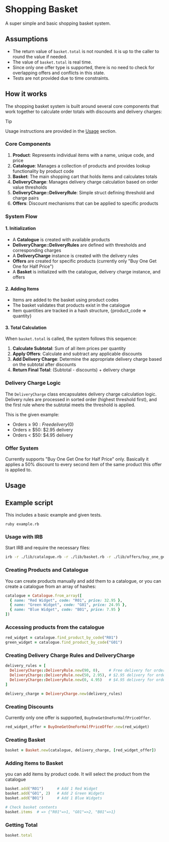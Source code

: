 # Shopping Basket

A super simple and basic shopping basket system.

## Assumptions

* The return value of `basket.total` is not rounded. it is up to the caller to round the value if needed.
* The value of `basket.total` is real time.
* Since only one offer type is supported, there is no need to check for overlapping offers and conflicts in this state.
* Tests are not provided due to time constraints.


## How it works

The shopping basket system is built around several core components that work together to calculate order totals with discounts and delivery charges:

> [!TIP]  
> Usage instructions are provided in the [Usage](#usage) section.

### Core Components

1. **Product**: Represents individual items with a name, unique code, and price
2. **Catalogue**: Manages a collection of products and provides lookup functionality by product code
3. **Basket**: The main shopping cart that holds items and calculates totals
4. **DeliveryCharge**: Manages delivery charge calculation based on order value thresholds
5. **DeliveryCharge::DeliveryRule**: Simple struct defining threshold and charge pairs
6. **Offers**: Discount mechanisms that can be applied to specific products

### System Flow

#### 1. Initialization
- A **Catalogue** is created with available products
- **DeliveryCharge::DeliveryRules** are defined with thresholds and corresponding charges
- A **DeliveryCharge** instance is created with the delivery rules
- **Offers** are created for specific products (currently only "Buy One Get One for Half Price")
- A **Basket** is initialized with the catalogue, delivery charge instance, and offers

#### 2. Adding Items
- Items are added to the basket using product codes
- The basket validates that products exist in the catalogue
- Item quantities are tracked in a hash structure, {product_code => quantity}

#### 3. Total Calculation
When `basket.total` is called, the system follows this sequence:

1. **Calculate Subtotal**: Sum of all item prices per quantity
2. **Apply Offers**: Calculate and subtract any applicable discounts
3. **Add Delivery Charge**: Determine the appropriate delivery charge based on the subtotal after discounts
4. **Return Final Total**: (Subtotal - discounts) + delivery charge

### Delivery Charge Logic
The `DeliveryCharge` class encapsulates delivery charge calculation logic. Delivery rules are processed in sorted order (highest threshold first), and the first rule where the subtotal meets the threshold is applied.

This is the given example:
- Orders ≥ $90: Free delivery ($0)
- Orders ≥ $50: $2.95 delivery
- Orders < $50: $4.95 delivery

### Offer System
Currently supports "Buy One Get One for Half Price" only. Basically it applies a 50% discount to every second item of the same product this offer is applied to.


## Usage

## Example script

This includes a basic example and given tests.

```
ruby example.rb
```

### Usage with IRB

Start IRB and require the necessary files:

```bash
irb -r ./lib/catalogue.rb -r ./lib/basket.rb -r ./lib/offers/buy_one_get_one_for_half_price.rb -r ./lib/delivery_charge.rb
```

### Creating Products and Catalogue

You can create products manually and add them to a catalogue, or you can create a catalogue from an array of hashes:

```ruby
catalogue = Catalogue.from_array([
  { name: "Red Widget", code: "R01", price: 32.95 },
  { name: "Green Widget", code: "G01", price: 24.95 },
  { name: "Blue Widget", code: "B01", price: 7.95 }
])
```

### Accessing products from the catalogue

```ruby
red_widget = catalogue.find_product_by_code("R01")
green_widget = catalogue.find_product_by_code("G01")
```

### Creating Delivery Charge Rules and DeliveryCharge

```ruby
delivery_rules = [
  DeliveryCharge::DeliveryRule.new(90, 0),    # Free delivery for orders over $90
  DeliveryCharge::DeliveryRule.new(50, 2.95), # $2.95 delivery for orders over $50
  DeliveryCharge::DeliveryRule.new(0, 4.95)   # $4.95 delivery for orders under $50
]

delivery_charge = DeliveryCharge.new(delivery_rules)
```

### Creating Discounts
Currently only one offer is supported, `BuyOneGetOneForHalfPriceOffer`.
```ruby
red_widget_offer = BuyOneGetOneForHalfPriceOffer.new(red_widget)
```

### Creating Basket

```ruby
basket = Basket.new(catalogue, delivery_charge, [red_widget_offer])
```

### Adding Items to Basket
you can add items by product code. It will select the product from the catalogue

```ruby
basket.add("R01")      # Add 1 Red Widget
basket.add("G01", 2)   # Add 2 Green Widgets
basket.add("B01")      # Add 1 Blue Widgets

# Check basket contents
basket.items  # => {"R01"=>1, "G01"=>2, "B01"=>1}
```

### Getting Total

```ruby
basket.total
```
